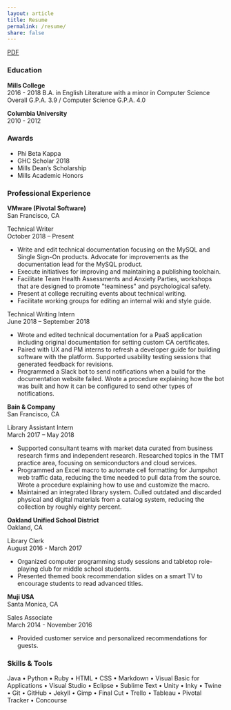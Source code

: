 ```yaml
---
layout: article
title: Resume
permalink: /resume/
share: false
---
```

<a href="/downloads/resume.pdf" class="btn" download="Ramia Davis - Resume">PDF</a>

### Education

**Mills College**  
2016 - 2018
B.A. in English Literature with a minor in Computer Science
Overall G.P.A. 3.9 / Computer Science G.P.A. 4.0

**Columbia University**  
2010 - 2012

### Awards

+ Phi Beta Kappa   
+ GHC Scholar 2018
+ Mills Dean’s Scholarship    
+ Mills Academic Honors   

### Professional Experience    
**VMware (Pivotal Software)**  
San Francisco, CA    

Technical Writer     
October 2018 – Present

+ Write and edit technical documentation focusing on the MySQL and Single Sign-On products.
  Advocate for improvements as the documentation lead for the MySQL product.
+ Execute initiatives for improving and maintaining a publishing toolchain. 
+ Facilitate Team Health Assessments and Anxiety Parties, workshops that are designed to promote "teaminess" and psychological safety.
+ Present at college recruiting events about technical writing.
+ Facilitate working groups for editing an internal wiki and style guide.

Technical Writing Intern    
June 2018 – September 2018   

+ Wrote and edited technical documentation for a PaaS application including original documentation for setting custom CA certificates.
+ Paired with UX and PM interns to refresh a developer guide for building software with the platform. Supported usability testing sessions that generated feedback for revisions.
+ Programmed a Slack bot to send notifications when a build for the documentation website failed.
 Wrote a procedure explaining how the bot was built and how it can be configured to send other types of notifications.

**Bain & Company**                                                               
San Francisco, CA   

Library Assistant Intern     
March 2017 – May 2018   

+ Supported consultant teams with market data curated from business research firms and independent research.
Researched topics in the TMT practice area, focusing on semiconductors and cloud services.       
+ Programmed an Excel macro to automate cell formatting for Jumpshot web traffic data, reducing the time needed to pull data from the source.
Wrote a procedure explaining how to use and customize the macro.
+ Maintained an integrated library system.
Culled outdated and discarded physical and digital materials from a catalog system, reducing the collection by roughly eighty percent.       

**Oakland Unified School District**                                       
Oakland, CA    

Library Clerk     
August 2016 - March 2017  

+ Organized computer programming study sessions and tabletop role-playing club for middle school students.
+ Presented themed book recommendation slides on a smart TV to encourage students to read advanced titles.

**Muji USA**                                                                                               
Santa Monica, CA

Sales Associate    
March 2014 - November 2016  

+ Provided customer service and personalized recommendations for guests.

### Skills & Tools   
Java &bull; Python &bull; Ruby &bull; HTML &bull; CSS &bull; Markdown &bull; Visual Basic for Applications &bull; Visual Studio &bull; Eclipse &bull; Sublime Text &bull; Unity &bull; Inky &bull; Twine &bull; Git &bull; GitHub &bull; Jekyll &bull; Gimp &bull; Final Cut &bull; Trello &bull; Tableau &bull; Pivotal Tracker &bull; Concourse     

